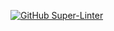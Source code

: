 [![GitHub Super-Linter](https://github.com/sagarnayak/LinterTest/workflows/Lint%20Code%20Base/badge.svg?branch=dev)](https://github.com/marketplace/actions/super-linter)